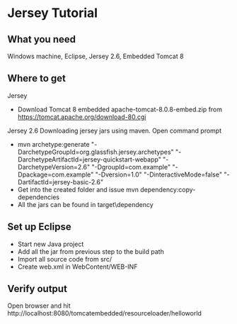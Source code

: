 Jersey Tutorial
===============
What you need
-------------
Windows machine, Eclipse, Jersey 2.6, Embedded Tomcat 8

Where to get
------------
Jersey

- Download Tomcat 8 embedded apache-tomcat-8.0.8-embed.zip from https://tomcat.apache.org/download-80.cgi

Jersey 2.6
Downloading jersey jars using maven. Open command prompt
- mvn archetype:generate "-DarchetypeGroupId=org.glassfish.jersey.archetypes"  "-DarchetypeArtifactId=jersey-quickstart-webapp" "-DarchetypeVersion=2.6" "-DgroupId=com.example" "-Dpackage=com.example" "-Dversion=1.0" "-DinteractiveMode=false" "-DartifactId=jersey-basic-2.6"
- Get into the created folder and issue mvn dependency:copy-dependencies
- All the jars can be found in target\dependency

Set up Eclipse
--------------
- Start new Java project
- Add all the jar from previous step to the build path
- Import all source code from src/
- Create web.xml in WebContent/WEB-INF

Verify output
-------------
Open browser and hit http://localhost:8080/tomcatembedded/resourceloader/helloworld
